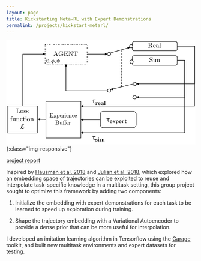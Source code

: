 ```yaml
---
layout: page
title: Kickstarting Meta-RL with Expert Demonstrations
permalink: /projects/kickstart-metarl/
---
```


![Schematic](/assets/images/rlkickstart_schematic2.png){:class="img-responsive"}

[project report](https://drive.google.com/open?id=1ftPdQn2WfZjwarwWqYPfnn0iVnVyf_px)

Inspired by [Hausman et al. 2018](https://openreview.net/forum?id=rk07ZXZRb) and [Julian et al. 2018](https://ryanjulian.me/iser_2018.pdf), which explored how an embedding space of trajectories can be exploited to reuse and interpolate task-specific knowledge in a multitask setting, this group project sought to optimize this framework by adding two components:

1) Initialize the embedding with expert demonstrations for each task to be learned to speed up exploration during training.

2) Shape the trajectory embedding with a Variational Autoencoder to provide a dense prior that can be more useful for interpolation.

I developed an imitation learning algorithm in Tensorflow using the [Garage](https://github.com/rlworkgroup/garage) toolkit, and built new multitask environments and expert datasets for testing.
